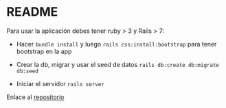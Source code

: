 # README

Para usar la aplicación debes tener ruby > 3 y Rails > 7:

* Hacer `bundle install` y luego `rails css:install:bootstrap` para tener bootstrap en la app

* Crear la db, migrar y usar el seed de datos `rails db:create db:migrate db:seed`

* Iniciar el servidor `rails server`

Enlace al [repositorio](https://github.com/MauricioTRP/individual_8_awake)